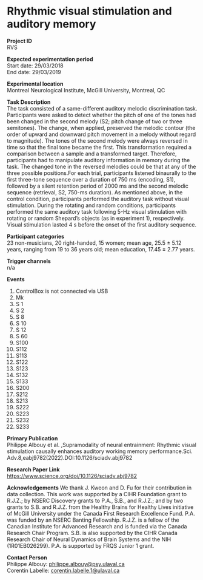 # Rhythmic visual stimulation and auditory memory
**Project ID**\
RVS

**Expected experimentation period**\
Start date: 29/03/2018\
End date: 29/03/2019

**Experimental location**\
Montreal Neurological Institute, McGill University, Montreal, QC

**Task Description**\
The task consisted of a same-different auditory melodic discrimination task. Participants were asked to detect whether the pitch of one of the tones had been changed in the second melody (S2; pitch change of two or three semitones). The change, when applied, preserved the melodic contour (the order of upward and downward pitch movement in a melody without regard to magnitude). The tones of the second melody were always reversed in time so that the final tone became the first. This transformation required a comparison between a sample and a transformed target. Therefore, participants had to manipulate auditory information in memory during the task. The changed tone in the reversed melodies could be that at any of the three possible positions.For each trial, participants listened binaurally to the first three-tone sequence over a duration of 750 ms (encoding, S1), followed by a silent retention period of 2000 ms and the second melodic sequence (retrieval, S2, 750-ms duration). As mentioned above, in the control condition, participants performed the auditory task without visual stimulation. During the rotating and random conditions, participants performed the same auditory task following 5-Hz visual stimulation with rotating or random Shepard’s objects (as in experiment 1), respectively. Visual stimulation lasted 4 s before the onset of the first auditory sequence.

**Participant categories**\
23 non-musicians, 20 right-handed, 15 women; mean age, 25.5 ± 5.12 years, ranging from 19 to 36 years old; mean education, 17.45 ± 2.77 years.

**Trigger channels**\
n/a

**Events**
1. ControlBox is not connected via USB
2. Mk
3. S  1
4. S  2
5. S  8
6. S 10
7. S 12
8. S 60
9. S100
10. S112
11. S113
12. S122
13. S123
14. S132
15. S133
16. S200
17. S212
18. S213
19. S222
20. S223
21. S232
22. S233

**Primary Publication**\
Philippe Albouy et al. ,Supramodality of neural entrainment: Rhythmic visual stimulation causally enhances auditory working memory performance.Sci. Adv.8,eabj9782(2022).DOI:10.1126/sciadv.abj9782

**Research Paper Link**\
https://www.science.org/doi/10.1126/sciadv.abj9782

**Acknowledgements**
We thank J. Kweon and D. Fu for their contribution in data collection. This work was supported by a CIHR Foundation grant to R.J.Z.; by NSERC Discovery grants to P.A., S.B., and R.J.Z.; and by two grants to S.B. and R.J.Z. from the Healthy Brains for Healthy Lives initiative of McGill University under the Canada First Research Excellence Fund. P.A. was funded by an NSERC Banting Fellowship. R.J.Z. is a fellow of the Canadian Institute for Advanced Research and is funded via the Canada Research Chair Program. S.B. is also supported by the CIHR Canada Research Chair of Neural Dynamics of Brain Systems and the NIH (1R01EB026299). P.A. is supported by FRQS Junior 1 grant.

**Contact Person**\
Philippe Albouy: philippe.albouy@psy.ulaval.ca\
Corentin Labelle: corentin.labelle.1@ulaval.ca
